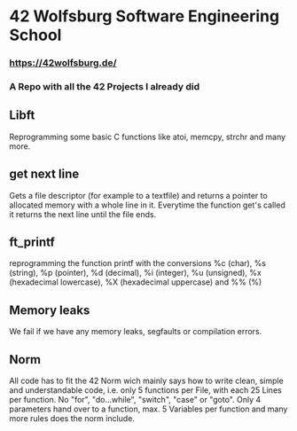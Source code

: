 # 42 Wolfsburg Software Engineering School
### https://42wolfsburg.de/
### A Repo with all the 42 Projects I already did 

## Libft
Reprogramming some basic C functions like atoi, memcpy, strchr and many more.

## get next line

Gets a file descriptor (for example to a textfile) and returns a pointer to allocated memory with a whole line in it. Everytime the function get's called it returns the next line until the file ends.

## ft_printf
reprogramming the function printf with the conversions %c (char), %s (string), %p (pointer), %d (decimal), %i (integer), %u (unsigned), %x (hexadecimal lowercase), %X (hexadecimal uppercase) and %% (%)

## Memory leaks

We fail if we have any memory leaks, segfaults or compilation errors.

## Norm

All code has to fit the 42 Norm wich mainly says how to write clean, simple and understandable code, i.e. only 5 functions per File, with each 25 Lines per function. No "for", "do...while", "switch", "case" or "goto". Only 4 parameters hand over to a function, max. 5 Variables per function and many more rules does the norm include.
